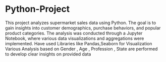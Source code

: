 # Python-Project
This project analyzes supermarket sales data using Python. The goal is to gain insights into customer demographics, purchase behaviors, and popular product categories. The analysis was conducted through a Jupyter Notebook, where various data visualizations and aggregations were implemented.
Have used Libraries like Pandas,Seaborn for Visualization
Various Analysis based on Gender , Age , Profession , State are performed to develop clear insights on provided data
